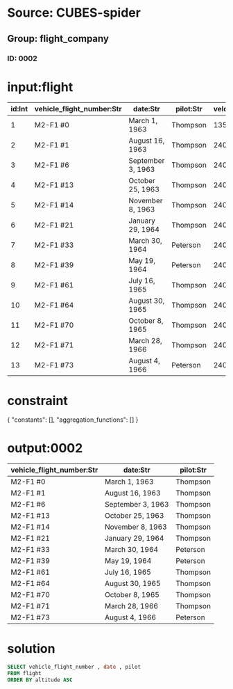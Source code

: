 # Source: CUBES-spider
## Group: flight_company
### ID: 0002

# input:flight

| id:Int | vehicle_flight_number:Str | date:Str | pilot:Str | velocity:Dbl | altitude:Dbl | airport_id:Int | company_id:Int |
|---|---|---|---|---|---|---|---|
| 1 | M2-F1 #0 | March 1, 1963 | Thompson | 135.0 | 0.0 | 1 | 2 |
| 2 | M2-F1 #1 | August 16, 1963 | Thompson | 240.0 | 3650.0 | 2 | 3 |
| 3 | M2-F1 #6 | September 3, 1963 | Thompson | 240.0 | 3650.0 | 2 | 4 |
| 4 | M2-F1 #13 | October 25, 1963 | Thompson | 240.0 | 3650.0 | 3 | 4 |
| 5 | M2-F1 #14 | November 8, 1963 | Thompson | 240.0 | 3650.0 | 4 | 5 |
| 6 | M2-F1 #21 | January 29, 1964 | Thompson | 240.0 | 3650.0 | 4 | 6 |
| 7 | M2-F1 #33 | March 30, 1964 | Peterson | 240.0 | 3650.0 | 5 | 11 |
| 8 | M2-F1 #39 | May 19, 1964 | Peterson | 240.0 | 3650.0 | 2 | 13 |
| 9 | M2-F1 #61 | July 16, 1965 | Thompson | 240.0 | 3650.0 | 6 | 11 |
| 10 | M2-F1 #64 | August 30, 1965 | Thompson | 240.0 | 3650.0 | 9 | 1 |
| 11 | M2-F1 #70 | October 8, 1965 | Thompson | 240.0 | 3650.0 | 4 | 5 |
| 12 | M2-F1 #71 | March 28, 1966 | Thompson | 240.0 | 3650.0 | 6 | 7 |
| 13 | M2-F1 #73 | August 4, 1966 | Peterson | 240.0 | 3650.0 | 8 | 9 |

# constraint

{
  "constants": [],
  "aggregation_functions": []
}

# output:0002

| vehicle_flight_number:Str | date:Str | pilot:Str |
|---|---|---|
| M2-F1 #0 | March 1, 1963 | Thompson |
| M2-F1 #1 | August 16, 1963 | Thompson |
| M2-F1 #6 | September 3, 1963 | Thompson |
| M2-F1 #13 | October 25, 1963 | Thompson |
| M2-F1 #14 | November 8, 1963 | Thompson |
| M2-F1 #21 | January 29, 1964 | Thompson |
| M2-F1 #33 | March 30, 1964 | Peterson |
| M2-F1 #39 | May 19, 1964 | Peterson |
| M2-F1 #61 | July 16, 1965 | Thompson |
| M2-F1 #64 | August 30, 1965 | Thompson |
| M2-F1 #70 | October 8, 1965 | Thompson |
| M2-F1 #71 | March 28, 1966 | Thompson |
| M2-F1 #73 | August 4, 1966 | Peterson |

# solution

```sql
SELECT vehicle_flight_number , date , pilot
FROM flight
ORDER BY altitude ASC
```
